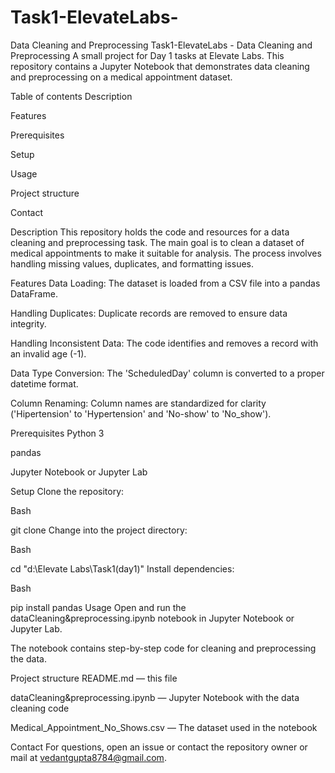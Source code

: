 # Task1-ElevateLabs-
Data Cleaning and Preprocessing
Task1-ElevateLabs - Data Cleaning and Preprocessing
A small project for Day 1 tasks at Elevate Labs. This repository contains a Jupyter Notebook that demonstrates data cleaning and preprocessing on a medical appointment dataset.

Table of contents
Description

Features

Prerequisites

Setup

Usage

Project structure

Contact

Description
This repository holds the code and resources for a data cleaning and preprocessing task. The main goal is to clean a dataset of medical appointments to make it suitable for analysis. The process involves handling missing values, duplicates, and formatting issues.

Features
Data Loading: The dataset is loaded from a CSV file into a pandas DataFrame.

Handling Duplicates: Duplicate records are removed to ensure data integrity.

Handling Inconsistent Data: The code identifies and removes a record with an invalid age (-1).

Data Type Conversion: The 'ScheduledDay' column is converted to a proper datetime format.

Column Renaming: Column names are standardized for clarity ('Hipertension' to 'Hypertension' and 'No-show' to 'No_show').

Prerequisites
Python 3

pandas

Jupyter Notebook or Jupyter Lab

Setup
Clone the repository:

Bash

git clone <repo-url>
Change into the project directory:

Bash

cd "d:\Elevate Labs\Task1(day1)"
Install dependencies:

Bash

pip install pandas
Usage
Open and run the dataCleaning&preprocessing.ipynb notebook in Jupyter Notebook or Jupyter Lab.

The notebook contains step-by-step code for cleaning and preprocessing the data.

Project structure
README.md — this file

dataCleaning&preprocessing.ipynb — Jupyter Notebook with the data cleaning code

Medical_Appointment_No_Shows.csv — The dataset used in the notebook

Contact
For questions, open an issue or contact the repository owner or mail at vedantgupta8784@gmail.com.
